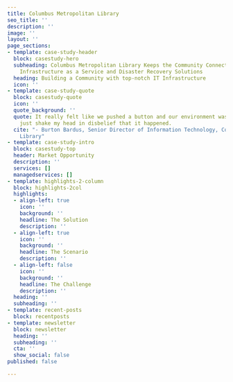 ```yaml
---
title: Columbus Metropolitan Library
seo_title: ''
description: ''
image: ''
layout: ''
page_sections:
- template: case-study-header
  block: casestudy-hero
  subheading: Columbus Metropolitan Library Keeps the Community Connected with Expedient's
    Infrastructure as a Service and Disaster Recovery Solutions
  heading: Building a Community with top-notch IT Infrastructure
  icon: ''
- template: case-study-quote
  block: casestudy-quote
  icon: ''
  quote_background: ''
  quote: It really felt like we pushed a button and our environment was moved. I would
    just shake my head in disbelief that it happened.
  cite: "- Burton Bardus, Senior Director of Information Technology, Columbus Metropolitan
    Library"
- template: case-study-intro
  block: casestudy-top
  header: Market Opportunity
  description: ''
  services: []
  managedservices: []
- template: highlights-2-column
  block: highlights-2col
  highlights:
  - align-left: true
    icon: ''
    background: ''
    headline: The Solution
    description: ''
  - align-left: true
    icon: ''
    background: ''
    headline: The Scenario
    description: ''
  - align-left: false
    icon: ''
    background: ''
    headline: The Challenge
    description: ''
  heading: ''
  subheading: ''
- template: recent-posts
  block: recentposts
- template: newsletter
  block: newsletter
  heading: ''
  subheading: ''
  cta: ''
  show_social: false
published: false

---
```

